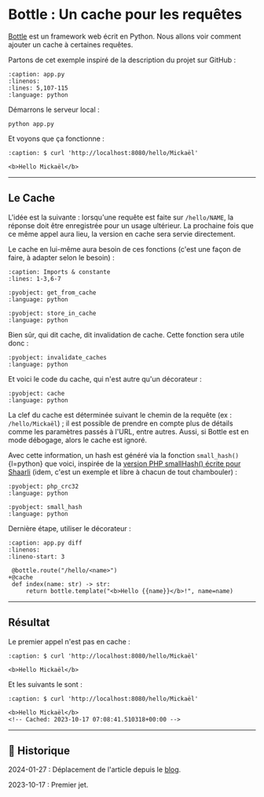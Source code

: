 # Bottle : Un cache pour les requêtes

[Bottle](https://github.com/bottlepy/bottle) est un framework web écrit en Python.
Nous allons voir comment ajouter un cache à certaines requêtes.

Partons de cet exemple inspiré de la description du projet sur GitHub :

```{literalinclude} snippets/bottle-cache-requetes.py
:caption: app.py
:linenos:
:lines: 5,107-115
:language: python
```

Démarrons le serveur local :

```{code-block} shell
python app.py
```

Et voyons que ça fonctionne :

```{code-block} html
:caption: $ curl 'http://localhost:8080/hello/Mickaël'

<b>Hello Mickaël</b>
```

---

## Le Cache

L'idée est la suivante : lorsqu'une requête est faite sur `/hello/NAME`, la réponse doit être enregistrée pour un usage ultérieur. La prochaine fois que ce même appel aura lieu, la version en cache sera servie directement.

Le cache en lui-même aura besoin de ces fonctions (c'est une façon de faire, à adapter selon le besoin) :

```{literalinclude} snippets/bottle-cache-requetes.py
:caption: Imports & constante
:lines: 1-3,6-7
```

```{literalinclude} snippets/bottle-cache-requetes.py
:pyobject: get_from_cache
:language: python
```

```{literalinclude} snippets/bottle-cache-requetes.py
:pyobject: store_in_cache
:language: python
```

Bien sûr, qui dit cache, dit invalidation de cache. Cette fonction sera utile donc :

```{literalinclude} snippets/bottle-cache-requetes.py
:pyobject: invalidate_caches
:language: python
```

Et voici le code du cache, qui n'est autre qu'un décorateur :

```{literalinclude} snippets/bottle-cache-requetes.py
:pyobject: cache
:language: python
```

La clef du cache est déterminée suivant le chemin de la requête (ex : `/hello/Mickaël`) ; il est possible de prendre en compte plus de détails comme les paramètres passés à l'URL, entre autres. Aussi, si Bottle est en mode débogage, alors le cache est ignoré.

Avec cette information, un hash est généré via la fonction `small_hash()`{l=python} que voici, inspirée de la [version PHP smallHash() écrite pour Shaarli](https://github.com/sebsauvage/Shaarli/blob/029f75f180f79cd581786baf1b37e810da1adfc3/index.php#L228-L241) (idem, c'est un exemple et libre à chacun de tout chambouler) :

```{literalinclude} snippets/bottle-cache-requetes.py
:pyobject: php_crc32
:language: python
```

```{literalinclude} snippets/bottle-cache-requetes.py
:pyobject: small_hash
:language: python
```

Dernière étape, utiliser le décorateur :

```{code-block} diff
:caption: app.py diff
:linenos:
:lineno-start: 3

 @bottle.route("/hello/<name>")
+@cache
 def index(name: str) -> str:
     return bottle.template("<b>Hello {{name}}</b>!", name=name)
```

---

## Résultat

Le premier appel n'est pas en cache :

```{code-block} html
:caption: $ curl 'http://localhost:8080/hello/Mickaël'

<b>Hello Mickaël</b>
```

Et les suivants le sont :

```{code-block} html
:caption: $ curl 'http://localhost:8080/hello/Mickaël'

<b>Hello Mickaël</b>
<!-- Cached: 2023-10-17 07:08:41.510318+00:00 -->
```

---

## 📜 Historique

2024-01-27
: Déplacement de l'article depuis le [blog](https://www.tiger-222.fr/?d=2023/10/17/09/02/58-bottle-un-cache-pour-les-requetes).

2023-10-17
: Premier jet.
